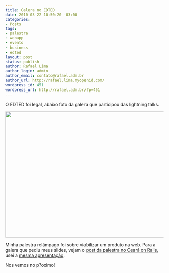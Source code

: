 ```yaml
---
title: Galera no EDTED
date: 2010-03-22 10:50:20 -03:00
categories:
- Posts
tags:
- palestra
- webapp
- evento
- business
- edted
layout: post
status: publish
author: Rafael Lima
author_login: admin
author_email: contato@rafael.adm.br
author_url: http://rafael.lima.myopenid.com/
wordpress_id: 451
wordpress_url: http://rafael.adm.br/?p=451
---
```


O EDTED foi legal, abaixo foto da galera que participou das lightning talks.

<a href="http://rafael.adm.br/wp-content/uploads/2010/03/77139088.jpg"><img class="aligncenter size-full wp-image-452" title="Galera no EDTED 2010" src="http://rafael.adm.br/wp-content/uploads/2010/03/77139088.jpg" alt="" width="600" height="399" /></a>

Minha palestra rel&acirc;mpago foi sobre viabilizar um produto na web. Para a galera que pediu meus slides, vejam o <a href="http://rafael.adm.br/p/bootstrapping-de-aplicacoes-web-no-ceara-on-rails-2009/">post da palestra no Cear&aacute; on Rails</a>, usei a <a href="http://www.slideshare.net/rafael_lima/bootstrapping-de-uma-aplicao-web">mesma apresenta&ccedil;&atilde;o</a>.

Nos vemos no p?oximo!
